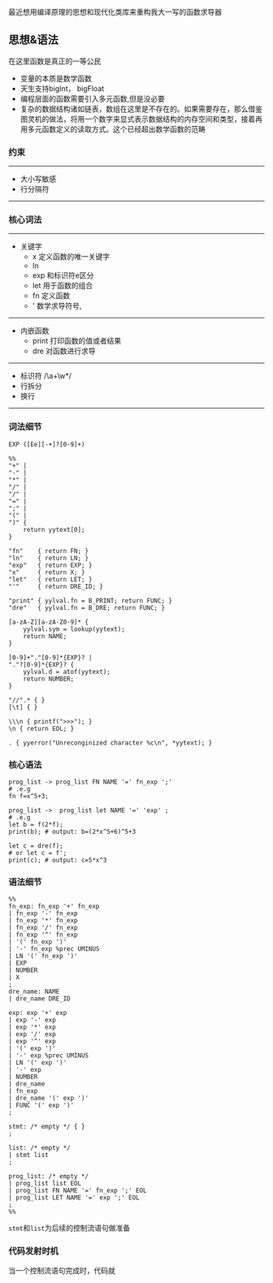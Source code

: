 最近想用编译原理的思想和现代化类库来重构我大一写的函数求导器
## 思想&语法
在这里函数是真正的一等公民
- 变量的本质是数学函数
- 天生支持bigInt， bigFloat 
- 编程层面的函数需要引入多元函数,但是没必要
- 复杂的数据结构诸如链表，数组在这里是不存在的。如果需要存在，那么借鉴图灵机的做法，将用一个数字来显式表示数据结构的内存空间和类型，接着再用多元函数定义的读取方式。这个已经超出数学函数的范畴


### 约束

---
- 大小写敏感
- 行分隔符
---
### 核心词法

--- 
- 关键字 
    - x 定义函数的唯一关键字
    - ln 
    - exp 和标识符e区分
    - let 用于函数的组合
    - fn 定义函数
    - ' 数学求导符号,
---
- 内嵌函数
    - print 打印函数的值或者结果
    - dre 对函数进行求导
---
- 标识符 /\a+\w*/
- 行拆分
- 换行
---
### 词法细节
```
EXP ([Ee][-+]?[0-9]+)

%%
"+" |
"-" |
"*" |
"/" |
"/" |
"=" |
";" |
"(" |
")" {
    return yytext[0];
}

"fn"    { return FN; }
"ln"    { return LN; }
"exp"   { return EXP; }
"x"     { return X; }
"let"   { return LET; }
"'"     { return DRE_ID; }

"print" { yylval.fn = B_PRINT; return FUNC; }
"dre"   { yylval.fn = B_DRE; return FUNC; }

[a-zA-Z][a-zA-Z0-9]* { 
    yylval.sym = lookup(yytext); 
    return NAME; 
}

[0-9]+"."[0-9]*{EXP}? |
"."?[0-9]*{EXP}? {
    yylval.d = atof(yytext);
    return NUMBER;
}

"//".* { }
[\t] { }

\\\n { printf(">>>"); }
\n { return EOL; }

. { yyerror("Unreconginized character %c\n", *yytext); }
```
### 核心语法
```
prog_list -> prog_list FN NAME '=' fn_exp ';'
# .e.g
fn f=x^5+3;

prog_list ->  prog_list let NAME '=' 'exp' ;
# .e.g
let b = f(2*f);
print(b); # output: b=(2*x^5+6)^5+3

let c = dre(f);
# or let c = f';
print(c); # output: c=5*x^3

```
### 语法细节
```
%%
fn_exp: fn_exp '+' fn_exp
| fn_exp '-' fn_exp
| fn_exp '*' fn_exp
| fn_exp '/' fn_exp
| fn_exp '^' fn_exp
| '(' fn_exp ')'
| '-' fn_exp %prec UMINUS
| LN '(' fn_exp ')'
| EXP
| NUMBER
| X
;
dre_name: NAME
| dre_name DRE_ID

exp: exp '+' exp
| exp '-' exp
| exp '*' exp
| exp '/' exp
| exp '^' exp
| '(' exp ')'
| '-' exp %prec UMINUS
| LN '(' exp ')'
| '-' exp
| NUMBER
| dre_name
| fn_exp
| dre_name '(' exp ')'
| FUNC '(' exp ')'
;

stmt: /* empty */ { }
;

list: /* empty */
| stmt list
;

prog_list: /* empty */
| prog_list list EOL
| prog_list FN NAME '=' fn_exp ';' EOL
| prog_list LET NAME '=' exp ';' EOL
;
%%
```
`stmt`和`list`为后续的控制流语句做准备

### 代码发射时机
当一个控制流语句完成时，代码就